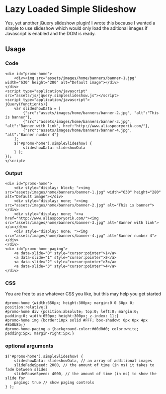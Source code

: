 # Lazy Loaded Simple Slideshow

Yes, yet another jQuery slideshow plugin! I wrote this because I wanted a simple to 
use slideshow which would only load the aditional images if Javascript is enabled 
and the DOM is ready.

## Usage

### Code
	<div id="promo-home">
		<div><img src="assets/images/home/banners/banner-1.jpg" width="630" height="280" alt="Default image"></div>
	</div>
	<script type="application/javascript" src="assets/js/jquery.simpleslideshow.js"></script>
	<script type="application/javascript">
	jQuery(function($){
		var slideshowData = [
			{"src":"assets/images/home/banners/banner-2.jpg", "alt":"This is banner"},
			{"src":"assets/images/home/banners/banner-3.jpg", "alt":"Banner with link", href:"http://www.aliaspooryorik.com/"},
			{"src":"assets/images/home/banners/banner-4.jpg", "alt":"Banner number 4"}
		];
		$('#promo-home').simpleSlideshow( {
			slideshowData: slideshowData
		} );
	});
	</script>
	
### Output
	<div id="promo-home">
		<div style="display: block; "><img src="assets/images/home/banners/banner-1.jpg" width="630" height="280" alt="Default image"></div>
		<div style="display: none; "><img src="assets/images/home/banners/banner-2.jpg" alt="This is banner"></div>
		<div style="display: none; "><a href="http://www.aliaspooryorik.com/"><img src="assets/images/home/banners/banner-3.jpg" alt="Banner with link"></a></div>
		<div style="display: none; "><img src="assets/images/home/banners/banner-4.jpg" alt="Banner number 4"></div>
	</div>
	<div id="promo-home-paging">
		<a data-slide="0" style="cursor:pointer">1</a>
		<a data-slide="1" style="cursor:pointer">2</a>
		<a data-slide="2" style="cursor:pointer">3</a>
		<a data-slide="3" style="cursor:pointer">4</a>
	</div>

### CSS

You are free to use whatever CSS you like, but this may help you get started

	#promo-home {width:650px; height:300px; margin:0 0 30px 0; position:relative;}
	#promo-home div {position:absolute; top:0; left:0; margin:0; padding:0; width:650px; height:300px; z-index: 11;}
	#promo-home img {border:10px solid #FFF; box-shadow: 0px 0px 4px #8b8b8b;}
	#promo-home-paging a {background-color:#d0d0d0; color:white; padding:5px; margin-right:5px;}
	
### optional arguments

	$('#promo-home').simpleSlideshow( {
		slideshowData: slideshowData, // an array of additional images
		slideFadeSpeed: 2000, // the amount of time (in ms) it takes to fade between slides
		slidePauseSpeed: 4000, // the amount of time (in ms) to show the slide for
		paging: true // show paging controls
	} );